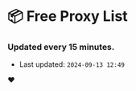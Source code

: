 # :package: Free Proxy List
### Updated every 15 minutes.

- Last updated: `2024-09-13 12:49`

:heart:
